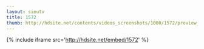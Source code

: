 ```yaml
---
layout: sieutv
title: 1572
thumb: http://hdsite.net/contents/videos_screenshots/1000/1572/preview_360p.mp4.jpg
---
```

{% include iframe src='http://hdsite.net/embed/1572' %}
 
